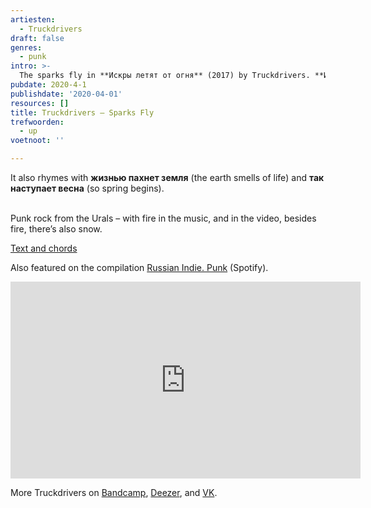 ```yaml
---
artiesten:
  - Truckdrivers
draft: false
genres:
  - punk
intro: >-
  The sparks fly in **Искры летят от огня** (2017) by Truckdrivers. **Искры** means sparks, **летят** means fly, and **от огня** means from the fire. It nicely rhymes with **мы покидаем дома** (we leave home) and **так умирает зима** (so winter dies).
pubdate: 2020-4-1
publishdate: '2020-04-01'
resources: []
title: Truckdrivers – Sparks Fly
trefwoorden:
  - up
voetnoot: ''

---
```


It also rhymes with **жизнью пахнет земля** (the earth smells of life) and **так наступает весна** (so spring begins).  
<br/>

Punk rock from the Urals – with fire in the music, and in the video, besides fire, there’s also snow.

 

[Text and chords](http://akkordbard.ru/poispolnitelem/1754-truckdrivers/94583-truckdrivers-iskry-letyat-ot-ognya)

Also featured on the compilation [Russian Indie. Punk](https://open.spotify.com/album/33JgF7EkjJ7qFp6ahOkMad?si=kxtEIf7PQs--Q66J0xNEew) (Spotify).

<iframe width="560" height="315" src="https://www.youtube.com/embed/2C7fc683r4Y" frameborder="0" allow="accelerometer; autoplay; encrypted-media; gyroscope; picture-in-picture" allowfullscreen></iframe>

<br/>

More Truckdrivers on [Bandcamp](https://trdr.bandcamp.com/), [Deezer](https://www.deezer.com/nl/artist/5526594), and [VK](https://vk.com/trdr74).
